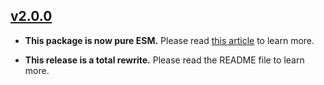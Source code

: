 ## [v2.0.0](https://github.com/boywithkeyboard/gatewayapi/releases/tag/v2.0.0)

- **This package is now pure ESM.** Please read [this article](https://gist.github.com/sindresorhus/a39789f98801d908bbc7ff3ecc99d99c) to learn more.

- **This release is a total rewrite.** Please read the README file to learn more.
